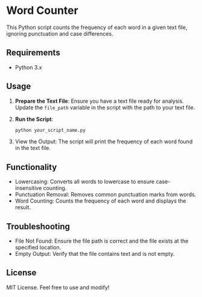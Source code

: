 # Word Counter

This Python script counts the frequency of each word in a given text file, ignoring punctuation and case differences.

## Requirements

- Python 3.x

## Usage

1. **Prepare the Text File**: Ensure you have a text file ready for analysis. Update the `file_path` variable in the script with the path to your text file.

2. **Run the Script**:

   ```bash
   python your_script_name.py

3. View the Output: The script will print the frequency of each word found in the text file.

## Functionality

* Lowercasing: Converts all words to lowercase to ensure case-insensitive counting.
* Punctuation Removal: Removes common punctuation marks from words.
* Word Counting: Counts the frequency of each word and displays the result.

## Troubleshooting

* File Not Found: Ensure the file path is correct and the file exists at the specified location.
* Empty Output: Verify that the file contains text and is not empty.

## License
MIT License. Feel free to use and modify!
